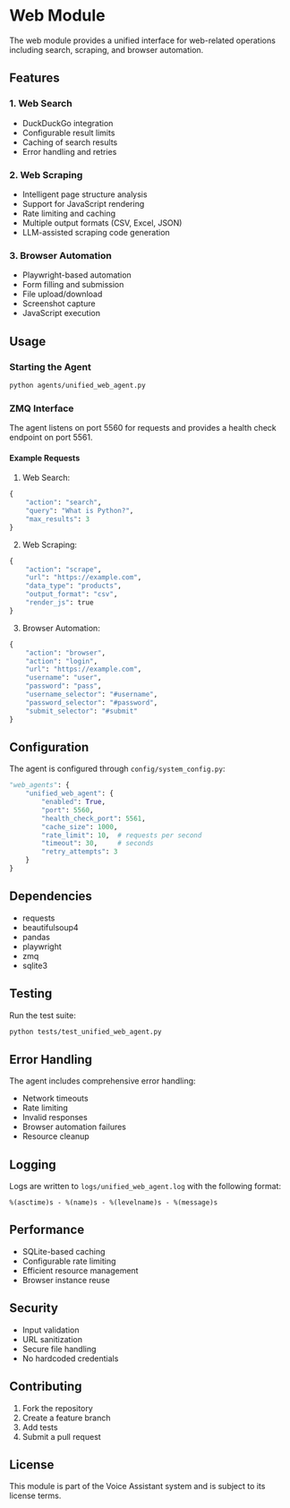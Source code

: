 # Web Module

The web module provides a unified interface for web-related operations including search, scraping, and browser automation.

## Features

### 1. Web Search
- DuckDuckGo integration
- Configurable result limits
- Caching of search results
- Error handling and retries

### 2. Web Scraping
- Intelligent page structure analysis
- Support for JavaScript rendering
- Rate limiting and caching
- Multiple output formats (CSV, Excel, JSON)
- LLM-assisted scraping code generation

### 3. Browser Automation
- Playwright-based automation
- Form filling and submission
- File upload/download
- Screenshot capture
- JavaScript execution

## Usage

### Starting the Agent
```bash
python agents/unified_web_agent.py
```

### ZMQ Interface

The agent listens on port 5560 for requests and provides a health check endpoint on port 5561.

#### Example Requests

1. Web Search:
```python
{
    "action": "search",
    "query": "What is Python?",
    "max_results": 3
}
```

2. Web Scraping:
```python
{
    "action": "scrape",
    "url": "https://example.com",
    "data_type": "products",
    "output_format": "csv",
    "render_js": true
}
```

3. Browser Automation:
```python
{
    "action": "browser",
    "action": "login",
    "url": "https://example.com",
    "username": "user",
    "password": "pass",
    "username_selector": "#username",
    "password_selector": "#password",
    "submit_selector": "#submit"
}
```

## Configuration

The agent is configured through `config/system_config.py`:

```python
"web_agents": {
    "unified_web_agent": {
        "enabled": True,
        "port": 5560,
        "health_check_port": 5561,
        "cache_size": 1000,
        "rate_limit": 10,  # requests per second
        "timeout": 30,     # seconds
        "retry_attempts": 3
    }
}
```

## Dependencies

- requests
- beautifulsoup4
- pandas
- playwright
- zmq
- sqlite3

## Testing

Run the test suite:
```bash
python tests/test_unified_web_agent.py
```

## Error Handling

The agent includes comprehensive error handling:
- Network timeouts
- Rate limiting
- Invalid responses
- Browser automation failures
- Resource cleanup

## Logging

Logs are written to `logs/unified_web_agent.log` with the following format:
```
%(asctime)s - %(name)s - %(levelname)s - %(message)s
```

## Performance

- SQLite-based caching
- Configurable rate limiting
- Efficient resource management
- Browser instance reuse

## Security

- Input validation
- URL sanitization
- Secure file handling
- No hardcoded credentials

## Contributing

1. Fork the repository
2. Create a feature branch
3. Add tests
4. Submit a pull request

## License

This module is part of the Voice Assistant system and is subject to its license terms. 